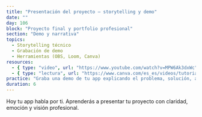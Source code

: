 ```yaml
---
title: "Presentación del proyecto – storytelling y demo"
date: ""
day: 106
block: "Proyecto final y portfolio profesional"
section: "Demo y narrativa"
topics:
  - Storytelling técnico
  - Grabación de demo
  - Herramientas (OBS, Loom, Canva)
resources:
  - { type: "video", url: "https://www.youtube.com/watch?v=MPW6Ak3dxWc" }
  - { type: "lectura", url: "https://www.canva.com/es_es/videos/tutoriales/crear-presentacion/" }
practice: "Graba una demo de tu app explicando el problema, solución, arquitectura y funcionalidades clave."
duration: 6
---
```


Hoy tu app habla por ti. Aprenderás a presentar tu proyecto con claridad, emoción y visión profesional.